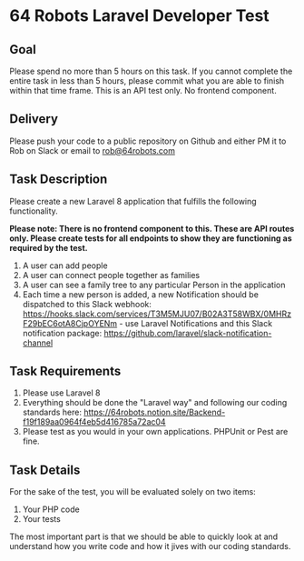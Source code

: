 # 64 Robots Laravel Developer Test

## Goal

Please spend no more than 5 hours on this task.  If you cannot complete the entire task in less than 5 hours, please commit what you are able to finish within that time frame. This is an API test only. No frontend component.

## Delivery

Please push your code to a public repository on Github and either PM it to Rob on Slack or email to rob@64robots.com

## Task Description

Please create a new Laravel 8 application that fulfills the following functionality.

**Please note: There is no frontend component to this. These are API routes only. Please create tests for all endpoints to show they are functioning as required by the test.**

1. A user can add people
2. A user can connect people together as families
3. A user can see a family tree to any particular Person in the application 
4. Each time a new person is added, a new Notification should be dispatched to this Slack webhook: https://hooks.slack.com/services/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 - use Laravel Notifications and this Slack notification package: https://github.com/laravel/slack-notification-channel

## Task Requirements

1. Please use Laravel 8
2. Everything should be done the "Laravel way" and following our coding standards here: https://64robots.notion.site/Backend-f19f189aa0964f4eb5d416785a72ac04
3. Please test as you would in your own applications. PHPUnit or Pest are fine. 

## Task Details

For the sake of the test, you will be evaluated solely on two items:

1. Your PHP code
2. Your tests

The most important part is that we should be able to quickly look at and understand how you write code and how it jives with our coding standards. 
